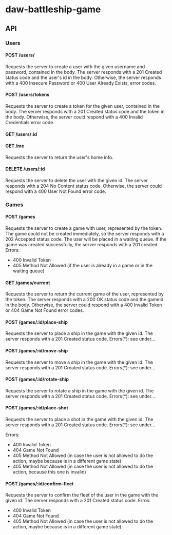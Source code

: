 # daw-battleship-game

## API

### Users

#### POST /users/
Requests the server to create a user with the given username and password, contained in the body.
The server responds with a 201 Created status code and the user's id in the body.
Otherwise, the server responds with a 400 Insecure Password or 400 User Already Exists, error codes.

#### POST /users/tokens
Requests the server to create a token for the given user, contained in the body.
The server responds with a 201 Created status code and the token in the body.
Otherwise, the server could respond with a 400 Invalid Credentials error code.

#### GET /users/:id


#### GET /me
Requests the server to return the user's home info.

#### DELETE /users/:id
Requests the server to delete the user with the given id.
The server responds with a 204 No Content status code.
Otherwise, the server could respond with a 400 User Not Found error code.


### Games

#### POST /games
Requests the server to create a game with user, represented by the token.
The game could not be created immediately, so the server responds with a 202 Accepted status code. The user will be placed in a waiting queue. 
If the game was created successfully, the server responds with a 201 created.
Errors:
- 400 Invalid Token
- 405 Method Not Allowed (if the user is already in a game or in the waiting queue)

#### GET /games/current
Requests the server to return the current game of the user, represented by the token.
The server responds with a 200 OK status code and the gameId in the body.
Otherwise, the server could respond with a 400 Invalid Token or 404 Game Not Found error codes.

#### POST /games/:id/place-ship
Requests the server to place a ship in the game with the given id.
The server responds with a 201 Created status code.
Errors(*): see under...

#### POST /games/:id/move-ship
Requests the server to move a ship in the game with the given id.
The server responds with a 201 Created status code.
Errors(*): see under...

#### POST /games/:id/rotate-ship
Requests the server to rotate a ship in the game with the given id.
The server responds with a 201 Created status code.
Errors(*): see under...

#### POST /games/:id/place-shot
Requests the server to place a shot in the game with the given id.
The server responds with a 201 Created status code.
Errors(*): see under...

Errors:
- 400 Invalid Token
- 404 Game Not Found
- 405 Method Not Allowed (in case the user is not allowed to do the action, maybe because is in a different game state)
- 405 Method Not Allowed (in case the user is not allowed to do the action, because this one is invalid)

#### POST /games/:id/confirm-fleet
Requests the server to confirm the fleet of the user in the game with the given id.
The server responds with a 201 Created status code.
Erros:
- 400 Invalid Token
- 404 Game Not Found
- 405 Method Not Allowed (in case the user is not allowed to do the action, maybe because is in a different game state)


